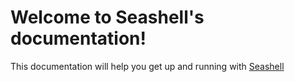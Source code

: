 # Welcome to Seashell's documentation!
This documentation will help you get up and running with [Seashell](https://dsc.gg/seashell)